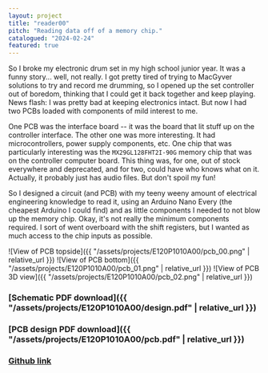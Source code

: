 ```yaml
---
layout: project
title: "reader00"
pitch: "Reading data off of a memory chip."
catalogued: "2024-02-24"
featured: true
---
```


So I broke my electronic drum set in my high school junior year. It was a funny
story... well, not really. I got pretty tired of trying to MacGyver solutions to
try and record me drumming, so I opened up the set controller out of boredom,
thinking that I could get it back together and keep playing. News flash: I was
pretty bad at keeping electronics intact. But now I had two PCBs loaded with
components of mild interest to me. 

One PCB was the interface board -- it was the board that lit stuff up on the
controller interface. The other one was more interesting. It had
microcontrollers, power supply components, etc. One chip that was particularly
interesting was the `MX29GL128FHT2I-90G` memory chip that was on the controller
computer board. This thing was, for one, out of stock everywhere and deprecated,
and for two, could have who knows what on it. Actually, it probably just has
audio files. But don't spoil my fun!

So I designed a circuit (and PCB) with my teeny weeny amount of electrical
engineering knowledge to read it, using an Arduino Nano Every (the cheapest
Arduino I could find) and as little components I needed to not blow up the
memory chip. Okay, it's not really the minimum components required. I sort of
went overboard with the shift registers, but I wanted as much access to the chip
inputs as possible.

![View of PCB topside]({{ "/assets/projects/E120P1010A00/pcb_00.png" | relative_url }})
![View of PCB bottom]({{ "/assets/projects/E120P1010A00/pcb_01.png" | relative_url }})
![View of PCB 3D view]({{ "/assets/projects/E120P1010A00/pcb_02.png" | relative_url }})

### [Schematic PDF download]({{ "/assets/projects/E120P1010A00/design.pdf" | relative_url }})
### [PCB design PDF download]({{ "/assets/projects/E120P1010A00/pcb.pdf" | relative_url }})
### [Github link](https://github.com/rwilliaise/reader00)


